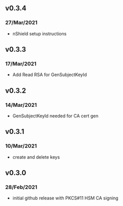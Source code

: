 ## v0.3.4
### 27/Mar/2021

* nShield setup instructions

## v0.3.3
### 17/Mar/2021

* Add Read RSA for GenSubjectKeyId

## v0.3.2
### 14/Mar/2021

* GenSubjectKeyId needed for CA cert gen

## v0.3.1
### 10/Mar/2021

* create and delete keys

## v0.3.0
### 28/Feb/2021

* initial github release with PKCS#11 HSM CA signing